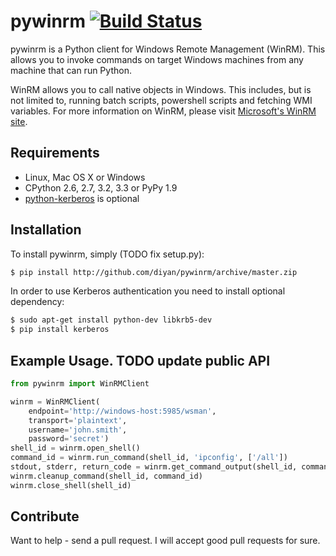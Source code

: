 # pywinrm [![Build Status](https://travis-ci.org/diyan/pywinrm.png)](https://travis-ci.org/diyan/pywinrm)

pywinrm is a Python client for Windows Remote Management (WinRM).
This allows you to invoke commands on target Windows machines from any machine
that can run Python.

WinRM allows you to call native objects in Windows.  This includes, but is not
limited to, running batch scripts, powershell scripts and fetching WMI variables.
For more information on WinRM, please visit
[Microsoft's WinRM site](http://msdn.microsoft.com/en-us/library/aa384426.aspx).

## Requirements
* Linux, Mac OS X or Windows
* CPython 2.6, 2.7, 3.2, 3.3 or PyPy 1.9
* [python-kerberos](http://pypi.python.org/pypi/kerberos) is optional

## Installation
To install pywinrm, simply (TODO fix setup.py):
```bash
$ pip install http://github.com/diyan/pywinrm/archive/master.zip
```

In order to use Kerberos authentication you need to install optional dependency:
```bash
$ sudo apt-get install python-dev libkrb5-dev
$ pip install kerberos
```

## Example Usage. TODO update public API
```python
from pywinrm import WinRMClient

winrm = WinRMClient(
    endpoint='http://windows-host:5985/wsman',
    transport='plaintext',
    username='john.smith',
    password='secret')
shell_id = winrm.open_shell()
command_id = winrm.run_command(shell_id, 'ipconfig', ['/all'])
stdout, stderr, return_code = winrm.get_command_output(shell_id, command_id)
winrm.cleanup_command(shell_id, command_id)
winrm.close_shell(shell_id)
```

## Contribute

Want to help - send a pull request. I will accept good pull requests for sure.